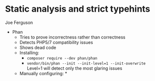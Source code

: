 # Static analysis and strict typehints

Joe Ferguson

* Phan
    * Tries to prove incorrectness rather than correctness
    * Detects PHP5/7 compatibility issues
    * Shows dead code
    * Installing:
        * `composer require --dev phan/phan`
        * `vendor/bin/phan --init --init-level=1 --init-overwrite` Level=1 will detect only the most glaring issues
    * Manually configuring:
        * 